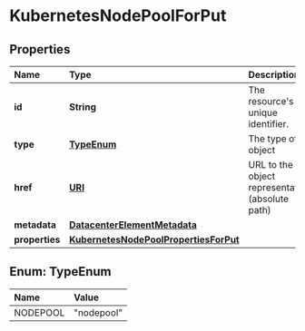 # KubernetesNodePoolForPut

## Properties

| Name | Type | Description | Notes |
| :--- | :--- | :--- | :--- |
| **id** | **String** | The resource's unique identifier. | \[optional\] \[readonly\] |
| **type** | [**TypeEnum**](kubernetesnodepoolforput.md#TypeEnum) | The type of object | \[optional\] \[readonly\] |
| **href** | [**URI**](https://github.com/ionos-cloud/sdk-java/tree/a12429a4804e6e50d2155ea044d46f0bc32a860f/docs/URI.md) | URL to the object representation \(absolute path\) | \[optional\] \[readonly\] |
| **metadata** | [**DatacenterElementMetadata**](datacenterelementmetadata.md) |  | \[optional\] |
| **properties** | [**KubernetesNodePoolPropertiesForPut**](kubernetesnodepoolpropertiesforput.md) |  |  |

## Enum: TypeEnum

| Name | Value |
| :--- | :--- |
| NODEPOOL | "nodepool" |

